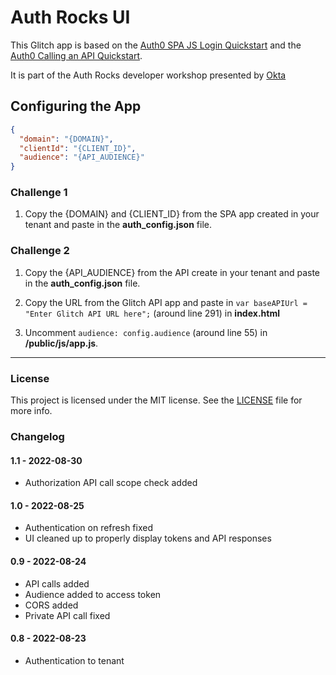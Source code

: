 # Auth Rocks UI

This Glitch app is based on the [Auth0 SPA JS Login Quickstart](https://github.com/auth0-samples/auth0-javascript-samples/tree/master/01-Login) and the [Auth0 Calling an API Quickstart](https://github.com/auth0-samples/auth0-javascript-samples/tree/master/01-Login).

It is part of the Auth Rocks developer workshop presented by [Okta](https://okta.com)

## Configuring the App

```json
{
  "domain": "{DOMAIN}",
  "clientId": "{CLIENT_ID}",
  "audience": "{API_AUDIENCE}"
}
```

### Challenge 1

1. Copy the {DOMAIN} and {CLIENT_ID} from the SPA app created in your tenant and paste in the **auth_config.json** file.

### Challenge 2

1. Copy the {API_AUDIENCE} from the API create in your tenant and paste in the **auth_config.json** file.

2. Copy the URL from the Glitch API app and paste in `var baseAPIUrl = "Enter Glitch API URL here";` (around line 291) in **index.html**

3. Uncomment `audience: config.audience` (around line 55) in **/public/js/app.js**.


---


### License

This project is licensed under the MIT license. See the [LICENSE](LICENSE.txt) file for more info.

### Changelog

#### 1.1 - 2022-08-30
- Authorization API call scope check added

#### 1.0 - 2022-08-25
- Authentication on refresh fixed
- UI cleaned up to properly display tokens and API responses

#### 0.9 - 2022-08-24
- API calls added
- Audience added to access token
- CORS added
- Private API call fixed

#### 0.8 - 2022-08-23
- Authentication to tenant

